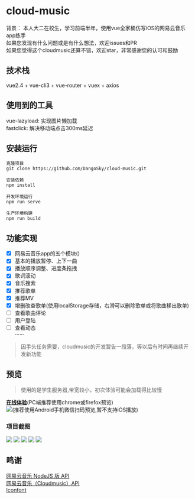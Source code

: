 # cloud-music   
  背景： 本人大二在校生，学习前端半年，使用vue全家桶仿写iOS的网易云音乐app练手   
  如果您发现有什么问题或是有什么想法，欢迎issues和PR   
  如果您觉得这个cloudmusic还算不错，欢迎star，非常感谢您的认可和鼓励

## 技术栈  
  vue2.4 + vue-cli3 + vue-router + vuex + axios

## 使用到的工具
  vue-lazyload: 实现图片懒加载   
  fastclick: 解决移动端点击300ms延迟
  
## 安装运行
```
克隆项目     
git clone https://github.com/DangoSky/cloud-music.git   

安装依赖   
npm install   

开发环境运行    
npm run serve  

生产环境构建   
npm run build 
```

## 功能实现     
 - [x] 网易云音乐app的五个模块()     
 - [x] 基本的播放暂停、上下一曲
 - [x] 播放顺序调整、进度条拖拽
 - [x] 歌词滚动   
 - [x] 音乐搜索
 - [x] 推荐歌单  
 - [x] 推荐MV  
 - [x] 增删改查歌单(使用localStorage存储，右滑可以删除歌单或将歌曲移出歌单)   
 - [ ] 查看歌曲评论  
 - [ ] 用户登陆
 - [ ] 查看动态  
  ······
 > 因手头任务需要，cloudmusic的开发暂告一段落，等以后有时间再继续开发新功能

## 预览
> 使用的是学生服务器,带宽较小，初次体验可能会加载得比较慢

  **[在线体验](http://dangosky.com/cloudmusic)**(PC端推荐使用chrome或firefox预览)    
  ![](./src/image/QRcode.png)(推荐使用Android手机微信扫码预览,暂不支持iOS播放)  

### 项目截图
  ![](./src/image/explore.png)
  ![](./src/image/mv.png)
  ![](./src/image/myself.png)
  ![](./src/image/player.png)
  ![](./src/image/lyric.png)

## 鸣谢
  [网易云音乐 NodeJS 版 API](https://github.com/Binaryify/NeteaseCloudMusicApi)    
  [网易云音乐（Cloudmusic）API](https://zhuanlan.zhihu.com/p/30246788)   
  [Iconfont](https://www.iconfont.cn/?spm=a313x.7781069.1998910419.d4d0a486a)



